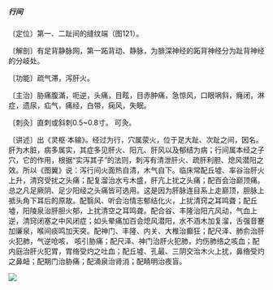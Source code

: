 ##### 行间

〔定位〕第一、二趾间的缝纹端（图121）。

〔解剖〕有足背静脉网，第一跖背动、静脉，为腓深神经的跖背神经分为趾背神经的分岐处。

〔功能〕疏气滞，泻肝火。

〔主治〕胁痛腹滿，呃逆，头痛，目眩，目赤肿痛，急惊风，口眼㖞斜，癃闭，淋症，遗尿，疝气，痛经，白带，痫风，失眠。

〔刺灸〕直刺或斜刺0.5~0.8寸。 可灸。

〔讲述〕出《灵枢·本输》。经过为行，穴属荥火，位于足大趾、次趾之间，因名。肝为木脏，病多属实，其症多见肝火、阳亢、肝风以及郁结为病；行间属本经之子穴，它的作用，根据“实泻其子”的法则，刺泻有清泄肝火、疏肝利胆、熄风潜阳之效。所以《图翼》说：泻行间火面热自清，木气自下。临床常配丘墟、率谷治肝火上升，清窍受扰之头痛；配复溜治水亏木盛，肝亢上扰之头痛；配百会治巅顶痛。总之凡足厥阴、足少阳经之头痛皆可选用。这是因为肝脉连目系上走巅顶，胆脉上抵头角下耳后的原故。配翳风、听会治情志郁结化火，上扰清窍之耳鸣聋；配丘墟，阳陵泉治肝胆火郁，上扰清空之耳鸣聋。配合谷、丰隆治阳亢风动，气血上逆，清窍闭塞之中风闭症；如头晕痛加百会熄风潜阳，水不涵木加复溜，舌强音蹇加廉泉，喉间痰鸣加天突。配神门、丰隆、内关、大椎治癫狂；配尺泽、肺俞治肝火犯肺，气逆呛咳， 咳引胁痛；配尺泽、神门治肝火犯肺，灼伤肺络之咳血；配内庭治肝火犯胃，胃络受灼之吐血；配丘墟、孔最、三阴交治木火上扰，鼻络受灼之鼻衄；配期门治胁痛；配涌泉治肾消；配睛明治夜盲。

![](./img/图121.jpg)
